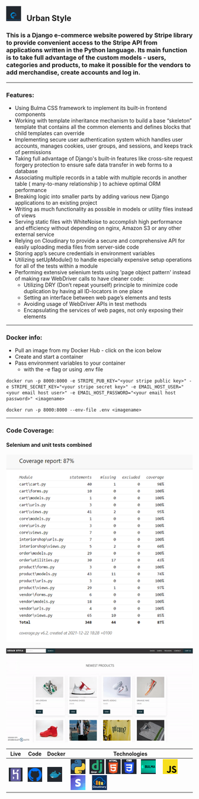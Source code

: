## <img src="https://github.com/mjaroszewski1979/mjaroszewski1979/blob/main/e_comm.png">  &nbsp; Urban Style
### This is a Django e-commerce website powered by Stripe library to provide convenient access to the Stripe API from applications written in the Python language. Its main function is to take full advantage of the custom models - users, categories and products, to make it possible for the vendors to add merchandise, create accounts and log in.

--------------------------------------------------

### Features:
* Using Bulma CSS framework to implement its built-in frontend components
* Working with template inheritance mechanism to build a base “skeleton” template that contains all the common elements and defines blocks that child templates can override
* Implementing secure user authentication system which handles user accounts, manages cookies, user groups, and sessions, and keeps track of permissions
* Taking full advantage of Django's built-in features like cross-site request forgery protection to ensure safe data transfer in web forms to a database
* Associating multiple records in a table with multiple records in another table ( many-to-many relationship ) to achieve optimal ORM performance
* Breaking logic into smaller parts by adding various new Django applications to an existing project 
* Writing as much functionality as possible in models or utility files instead of views 
* Serving static files with WhiteNoise to accomplish high performance and efficiency without depending on nginx, Amazon S3 or any other external service
* Relying on Cloudinary to provide a secure and comprehensive API for easily uploading media files from server-side code
* Storing app’s secure credentials in environment variables
* Utilizing setUpModule() to handle especially expensive setup operations for all of the tests within a module
* Performing extensive selenium tests using 'page object pattern' instead of making raw WebDriver calls to have cleaner code:
  * Utilizing DRY (Don’t repeat yourself) principle to minimize code duplication by having all ID-locators in one place
  * Setting an interface between web page’s elements and tests
  * Avoiding usage of WebDriver APIs in test methods
  * Encapsulating the services of web pages, not only exposing their elements

--------------------------------------------------

### Docker info:
* Pull an image from my Docker Hub - click on the icon below
* Create and start a container 
* Pass environment variables to your container
  * with the -e flag or using .env file

```
docker run -p 8000:8000 -e STRIPE_PUB_KEY="<your stripe public key>" -e STRIPE_SECRET_KEY="<your stripe secret key>" -e EMAIL_HOST_USER="<your email host user>" -e EMAIL_HOST_PASSWORD="<your email host password>" <imagename>

```
```
docker run -p 8000:8000 --env-file .env <imagename>

```

--------------------------------------------------

### Code Coverage:
#### Selenium and unit tests combined

<img src="https://github.com/mjaroszewski1979/django-eshop-v2/blob/main/cov_html_report.png">


![caption](https://github.com/mjaroszewski1979/django-eshop-v2/blob/main/urban_style.gif)
  
  Live | Code | Docker | Technologies
  ---- | ---- | ------ | ------------
  [<img src="https://github.com/mjaroszewski1979/mjaroszewski1979/blob/main/heroku1.png">](https://django-eshop-v1.herokuapp.com/) | [<img src="https://github.com/mjaroszewski1979/mjaroszewski1979/blob/main/github1.png">](https://github.com/mjaroszewski1979/django-eshop-v2) | [<img src="https://github.com/mjaroszewski1979/mjaroszewski1979/blob/main/docker.png">](https://hub.docker.com/r/maciej1245/urbanstyle) | <img src="https://github.com/mjaroszewski1979/mjaroszewski1979/blob/main/python1.png"> &nbsp; <img src="https://github.com/mjaroszewski1979/mjaroszewski1979/blob/main/django.png">  <img src="https://github.com/mjaroszewski1979/mjaroszewski1979/blob/main/html1.png"> <img src="https://github.com/mjaroszewski1979/mjaroszewski1979/blob/main/css1.png"> &nbsp; <img src="https://github.com/mjaroszewski1979/mjaroszewski1979/blob/main/bulma.png"> &nbsp; &nbsp; <img src="https://github.com/mjaroszewski1979/mjaroszewski1979/blob/main/js1.png"> &nbsp; &nbsp; <img src="https://github.com/mjaroszewski1979/mjaroszewski1979/blob/main/stripe.png"> &nbsp; &nbsp; <img src="https://github.com/mjaroszewski1979/mjaroszewski1979/blob/main/cloudinary.png">



